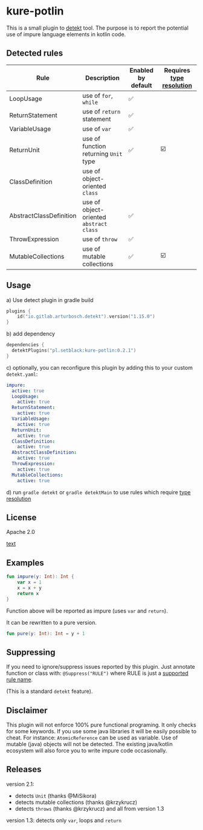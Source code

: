 # kure-potlin

This is a small plugin to [detekt](https://github.com/detekt/detekt) tool.
The purpose is to report the potential use of impure language elements in
kotlin code.

## Detected rules

Rule | Description | Enabled by default | Requires [type resolution](https://detekt.github.io/detekt/type-resolution.html)
--- | --- | --- | ---
LoopUsage | use of `for`, `while` | :white_check_mark: |
ReturnStatement | use of `return` statement | :white_check_mark: |
VariableUsage | use of `var` | :white_check_mark: |
ReturnUnit | use of function returning `Unit` type | :white_check_mark: | :ballot_box_with_check:
ClassDefinition | use of object-oriented `class` | |
AbstractClassDefinition | use of object-oriented `abstract class` | :white_check_mark: |
ThrowExpression | use of `throw` | :white_check_mark: |
MutableCollections | use of mutable collections | :white_check_mark: | :ballot_box_with_check:

## Usage

a) Use detect plugin in gradle build

```kotlin
plugins {
    id("io.gitlab.arturbosch.detekt").version("1.15.0")
}
```

b) add dependency

```kotlin
dependencies {
  detektPlugins("pl.setblack:kure-potlin:0.2.1")
}
```

c) optionally, you can reconfigure this plugin by adding this to your custom `detekt.yaml`:
```yaml
impure:
  active: true
  LoopUsage:
    active: true
  ReturnStatement:
    active: true
  VariableUsage:
    active: true
  ReturnUnit:
    active: true
  ClassDefinition:
    active: true
  AbstractClassDefinition:
    active: true
  ThrowExpression:
    active: true
  MutableCollections:
    active: true
```

d) run `gradle detekt` or `gradle detektMain` to use rules which require [type resolution](https://detekt.github.io/detekt/type-resolution.html)

## License

Apache 2.0

[text](license)

## Examples

```kotlin
fun impure(y: Int): Int {
    var x = 1
    x = x + y
    return x
}
```

Function above will be reported as impure (uses `var` and `return`).

It can be rewritten to a pure version.

```kotlin
fun pure(y: Int): Int = y + 1 
```

## Suppressing

If you need to ignore/suppress issues reported by this plugin.
Just annotate function or class with:
`@Suppress("RULE")`
where RULE is just a [supported rule name](#Rules).

(This is a standard `detekt` feature).


##  Disclaimer

This plugin will not enforce 100% pure functional programing.
It only checks for some keywords. If you use some java libraries 
it will be easily possible to cheat. For instance: `AtomicReference` can be used as variable.
Use of mutable (java) objects will not be detected.
The existing java/kotlin ecosystem will also force you to write impure code 
occasionally.


## Releases

version 2.1:
- detects `Unit` (thanks @MiSikora)
- detects mutable collections (thanks @krzykrucz)
- detects `throws` (thanks @krzykrucz)
    and all from version 1.3

version 1.3:
    detects only `var`, loops and `return`
